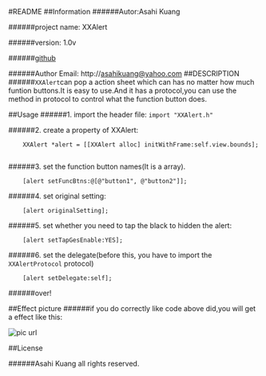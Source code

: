 #README
##Information
######Autor:Asahi Kuang

######project name: XXAlert

######version: 1.0v

######[github](https://github.com/Asahi-Kuang)

######Author Email: http://asahikuang@yahoo.com
##DESCRIPTION
######`XXAlert`can pop a action sheet which can has no matter how much funtion buttons.It is easy to use.And it has a protocol,you can use the method in protocol to control what the function button does.

##Usage
######1. import the header file: `import "XXAlert.h"`

######2. create a property of XXAlert: 
```
	XXAlert *alert = [[XXAlert alloc] initWithFrame:self.view.bounds];
    
```

######3. set the function button names(It is a array).
```
	[alert setFuncBtns:@[@"button1", @"button2"]];
```

######4. set original setting:
```
	[alert originalSetting];
```

######5. set whether you need to tap the black to hidden the alert:
```
	[alert setTapGesEnable:YES];
```

######6. set the delegate(before this, you have to import the `XXAlertProtocol` protocol)
```
	[alert setDelegate:self];
```

######over!

##Effect picture
######if you do correctly like code above did,you will get a effect like this:

![pic url](http://a2.qpic.cn/psb?/V106iJhq3r5pvo/NPCT5V6b*ygpZS0UjdemKkZ.KqkdYdFk9sfzMx*v11A!/b/dHMAAAAAAAAA&bo=1QFHA9UBRwMCIgY!&rf=viewer_4)


##License

######Asahi Kuang all rights reserved.

